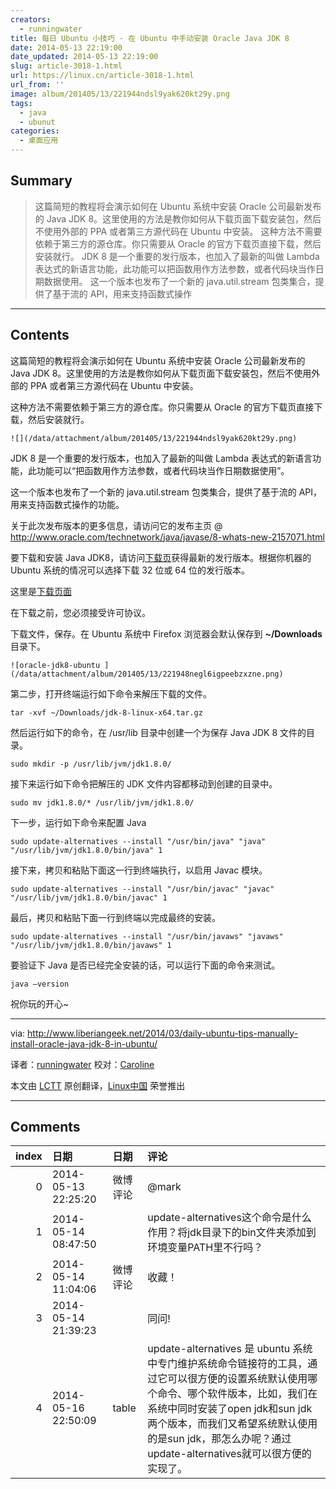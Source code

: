 ```yaml
---
creators:
  - runningwater
title: 每日 Ubuntu 小技巧 - 在 Ubuntu 中手动安装 Oracle Java JDK 8
date: 2014-05-13 22:19:00
date_updated: 2014-05-13 22:19:00
slug: article-3018-1.html
url: https://linux.cn/article-3018-1.html
url_from: ''
image: album/201405/13/221944ndsl9yak620kt29y.png
tags:
  - java
  - ubunut
categories:
  - 桌面应用
---
```


## Summary

> 这篇简短的教程将会演示如何在 Ubuntu 系统中安装 Oracle 公司最新发布的 Java JDK 8。这里使用的方法是教你如何从下载页面下载安装包，然后不使用外部的 PPA 或者第三方源代码在 Ubuntu 中安装。 这种方法不需要依赖于第三方的源仓库。你只需要从 Oracle 的官方下载页直接下载，然后安装就行。  JDK 8 是一个重要的发行版本，也加入了最新的叫做 Lambda 表达式的新语言功能，此功能可以把函数用作方法参数，或者代码块当作日期数据使用。 这一个版本也发布了一个新的 java.util.stream 包类集合，提供了基于流的 API，用来支持函数式操作

***

<!-- more -->

## Contents

这篇简短的教程将会演示如何在 Ubuntu 系统中安装 Oracle 公司最新发布的 Java JDK 8。这里使用的方法是教你如何从下载页面下载安装包，然后不使用外部的 PPA 或者第三方源代码在 Ubuntu 中安装。

这种方法不需要依赖于第三方的源仓库。你只需要从 Oracle 的官方下载页直接下载，然后安装就行。

`![](/data/attachment/album/201405/13/221944ndsl9yak620kt29y.png)`

JDK 8 是一个重要的发行版本，也加入了最新的叫做 Lambda 表达式的新语言功能，此功能可以“把函数用作方法参数，或者代码块当作日期数据使用”。

这一个版本也发布了一个新的 java.util.stream 包类集合，提供了基于流的 API，用来支持函数式操作的功能。

关于此次发布版本的更多信息，请访问它的发布主页 @ <http://www.oracle.com/technetwork/java/javase/8-whats-new-2157071.html>

要下载和安装 Java JDK8，请访问[下载页](http://www.oracle.com/technetwork/java/javase/downloads/index.html)获得最新的发行版本。根据你机器的 Ubuntu 系统的情况可以选择下载 32 位或 64 位的发行版本。

这里是[下载页面](http://www.oracle.com/technetwork/java/javase/downloads/jdk8-downloads-2133151.html)

在下载之前，您必须接受许可协议。

下载文件，保存。在 Ubuntu 系统中 Firefox 浏览器会默认保存到 **~/Downloads** 目录下。

`![oracle-jdk8-ubuntu ](/data/attachment/album/201405/13/221948negl6igpeebzxzne.png)`

第二步，打开终端运行如下命令来解压下载的文件。

```shell
tar -xvf ~/Downloads/jdk-8-linux-x64.tar.gz
```

然后运行如下的命令，在 /usr/lib 目录中创建一个为保存 Java JDK 8 文件的目录。

```shell
sudo mkdir -p /usr/lib/jvm/jdk1.8.0/
```

接下来运行如下命令把解压的 JDK 文件内容都移动到创建的目录中。

```shell
sudo mv jdk1.8.0/* /usr/lib/jvm/jdk1.8.0/
```

下一步，运行如下命令来配置 Java

```shell
sudo update-alternatives --install "/usr/bin/java" "java" "/usr/lib/jvm/jdk1.8.0/bin/java" 1
```

接下来，拷贝和粘贴下面这一行到终端执行，以启用 Javac 模块。

```shell
sudo update-alternatives --install "/usr/bin/javac" "javac" "/usr/lib/jvm/jdk1.8.0/bin/javac" 1
```

最后，拷贝和粘贴下面一行到终端以完成最终的安装。

```shell
sudo update-alternatives --install "/usr/bin/javaws" "javaws" "/usr/lib/jvm/jdk1.8.0/bin/javaws" 1
```

要验证下 Java 是否已经完全安装的话，可以运行下面的命令来测试。

```shell
java –version 
```

祝你玩的开心~

---

via: <http://www.liberiangeek.net/2014/03/daily-ubuntu-tips-manually-install-oracle-java-jdk-8-in-ubuntu/>

译者：[runningwater](https://github.com/runningwater) 校对：[Caroline](https://github.com/carolinewuyan)

本文由 [LCTT](https://github.com/LCTT/TranslateProject) 原创翻译，[Linux中国](https://linux.cn/) 荣誉推出

***

## Comments

|   index | 日期                | 日期     | 评论                                                                                                                                                                                                                                                                              |
|--------:|:--------------------|:---------|:----------------------------------------------------------------------------------------------------------------------------------------------------------------------------------------------------------------------------------------------------------------------------------|
|       0 | 2014-05-13 22:25:20 | 微博评论 | @mark                                                                                                                                                                                                                                                                             |
|       1 | 2014-05-14 08:47:50 |          | update-alternatives这个命令是什么作用？将jdk目录下的bin文件夹添加到环境变量PATH里不行吗？                                                                                                                                                                                         |
|       2 | 2014-05-14 11:04:06 | 微博评论 | 收藏！                                                                                                                                                                                                                                                                            |
|       3 | 2014-05-14 21:39:23 |          | 同问!                                                                                                                                                                                                                                                                             |
|       4 | 2014-05-16 22:50:09 | table    | update-alternatives 是 ubuntu 系统中专门维护系统命令链接符的工具，通过它可以很方便的设置系统默认使用哪个命令、哪个软件版本，比如，我们在系统中同时安装了open jdk和sun jdk两个版本，而我们又希望系统默认使用的是sun jdk，那怎么办呢？通过update-alternatives就可以很方便的实现了。 |
